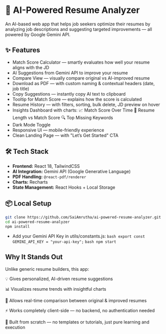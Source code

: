 # 🚀 AI-Powered Resume Analyzer

An AI-based web app that helps job seekers optimize their resumes by analyzing job descriptions and suggesting targeted improvements — all powered by Google Gemini API.

## ✨ Features

- Match Score Calculator — smartly evaluates how well your resume aligns with the JD
- AI Suggestions from Gemini API to improve your resume
- Compare View — visually compare original vs AI-improved resume
- Download as PDF — with custom naming & contextual headers (date, job title)
- Copy Suggestions — instantly copy AI text to clipboard
- Tooltip for Match Score — explains how the score is calculated
- Resume History — with filters, sorting, bulk delete, JD preview on hover
- Insights Dashboard with charts:
 📈 Match Score Over Time
 📏 Resume Length vs Match Score
 🔍 Top Missing Keywords
- Dark Mode Toggle
- Responsive UI — mobile-friendly experience
- Clean Landing Page — with "Let’s Get Started" CTA

## 🛠 Tech Stack

- **Frontend:** React 18, TailwindCSS
- **AI Integration:** Gemini API (Google Generative Language)
- **PDF Handling:** `@react-pdf/renderer`
- **Charts:** Recharts
- **State Management:** React Hooks + Local Storage

## 📦 Local Setup

```bash
git clone https://github.com/SaiAmrutha/ai-powered-resume-analyzer.git
cd ai-powered-resume-analyzer
npm install
```

- Add your Gemini API Key in utils/constants.js:
  `bash export const GEMINI_API_KEY = "your-api-key";`
  `bash npm start `

## Why It Stands Out

Unlike generic resume builders, this app:

💡 Gives personalized, AI-driven resume suggestions

📊 Visualizes resume trends with insightful charts

🔁 Allows real-time comparison between original & improved resumes

⚡ Works completely client-side — no backend, no authentication needed

🎯 Built from scratch — no templates or tutorials, just pure learning and execution
